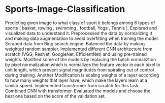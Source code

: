 # Sports-Image-Classification
Predicting  given image to what class of sport it belongs among 6  types of sports ( basket, rowing , swimming , football, Yoga , Tennis ). Explored and visualized data to understand it. Preprocessed the data by normalizing it and making data   augmentation to avoid overfitting when training the model. Scraped data from Bing search engine. Balanced the data by making weighted random sampler. Implemented different CNN architecture from scratch (VGG, ResNet, GoogleNet, EfficientNet) and using pre-trained weights. Modified some of the models by replacing the batch normaliztion by pixel normalization which is normalizes the feature vector in each pixel to unit length, which prevent signal magnitudes from spiraling out of control during training. Another Modification is scaling weights of a layer according to how many weights that layer have, which make the layers learn at a similar speed. Implemented transformer from scratch for this task. Combined CNN with transformer. Evaluated the models and choose the best one based on the score of the validation set. 
